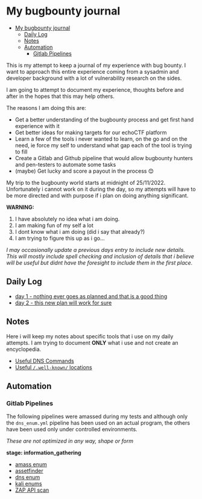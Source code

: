 # My bugbounty journal
- [My bugbounty journal](#my-bugbounty-journal)
  - [Daily Log](#daily-log)
  - [Notes](#notes)
  - [Automation](#automation)
    - [Gitlab Pipelines](#gitlab-pipelines)

This is my attempt to keep a journal of my experience with bug bounty. I want to approach this entire experience coming from a sysadmin and developer background with a lot of vulnerability research on the sides.

I am going to attempt to document my experience, thoughts before and after in the hopes that this may help others.

The reasons I am doing this are:
* Get a better understanding of the bugbounty process and get first hand experience with it
* Get better ideas for making targets for our echoCTF platform
* Learn a few of the tools i never wanted to learn, on the go and on the need, ie force my self to understand what gap each of the tool is trying to fill
* Create a Gitlab and Github pipeline that would allow bugbounty hunters and pen-testers to automate some tasks
* (maybe) Get lucky and score a payout in the process 😊

My trip to the bugbounty world starts at midnight of 25/11/2022. Unfortunately i cannot work on it during the day, so my attempts will have to be more directed and with purpose if i plan on doing anything significant.

**WARNING:**

1. I have absolutely no idea what i am doing.
2. I am making fun of my self a lot
3. I dont know what i am doing (did i say that already?)
4. I am trying to figure this up as i go...

_I may occasionally update a previous days entry to include new details. This will mostly include spell checking and inclusion of details that i believe will be useful but didnt have the foresight to include them in the first place._

## Daily Log
* [day 1 - nothing ever goes as planned and that is a good thing](docs/day1.md)
* [day 2 - this new plan will work for sure](docs/day2.md)

## Notes
Here i will keep my notes about specific tools that i use on my daily attempts. I am trying to document **ONLY** what i use and not create an encyclopedia.

* [Useful DNS Commands](notes/dns.md)
* [Useful `/.well-known/` locations](notes/well-known.md)

## Automation

### Gitlab Pipelines
The following pipelines were amassed during my tests and although only the `dns_enum.yml` pipeline has been used on an actual program, the others have been used only under controlled environments.

_These are not optimized in any way, shape or form_

**stage: information_gathering**
* [amass enum](https://github.com/proditis/BugBounty-Journal/blob/main/_pipelines/amass.yml)
* [assetfinder](https://github.com/proditis/BugBounty-Journal/blob/main/_pipelines/assetfinder.yml)
* [dns enum](https://github.com/proditis/BugBounty-Journal/blob/main/_pipelines/dns_enum.yml)
* [kali enums](https://github.com/proditis/BugBounty-Journal/blob/main/_pipelines/kali_enums.yml)
* [ZAP API scan](https://github.com/proditis/BugBounty-Journal/blob/main/_pipelines/dns_enum.yml)
